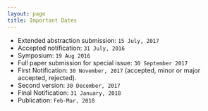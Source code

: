 ```yaml
---
layout: page
title: Important Dates
---
```


* Extended abstraction submission: `15 July, 2017`
* Accepted notification: `31 July, 2016`
* Symposium: `19 Aug 2016`
* Full paper submission for special issue: `30 September 2017`
* First Notification: `30 November, 2017` (accepted, minor or major accepted, rejected).
* Second version: `30 December, 2017`
* Final Notification: `31 January, 2018`
* Publication: `Feb-Mar, 2018`
